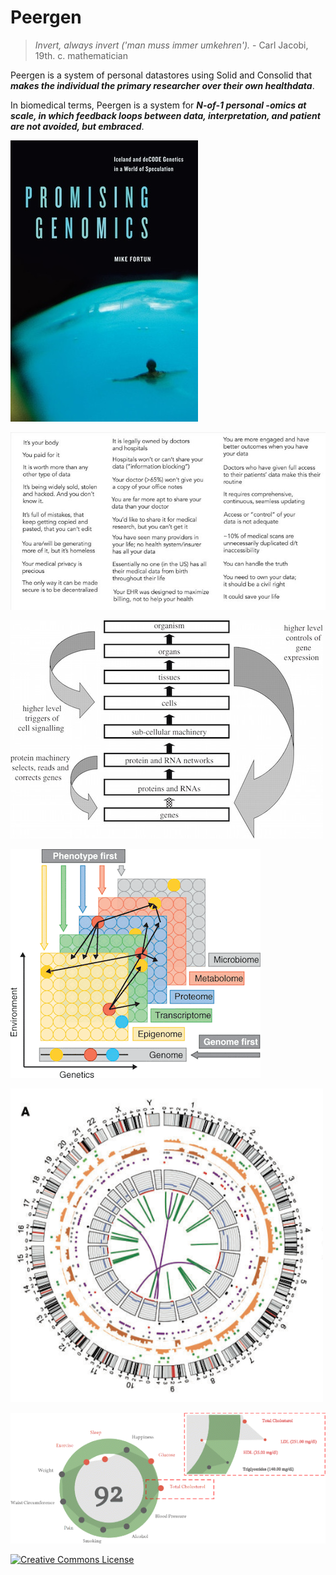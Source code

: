 
# Peergen

<blockquote>
 <em>Invert, always invert ('man muss immer umkehren').</em>  
- Carl Jacobi, 19th. c. mathematician
</blockquote>

Peergen is a system of personal datastores using Solid and Consolid that ***makes the individual the primary researcher over their own healthdata***.

In biomedical terms, Peergen is a system for ***N-of-1 personal -omics at scale, in which feedback loops between data, interpretation, and patient are not avoided, but embraced***.

![*Promising Genomics* by Mike Fortun](images/promising_genomics.jpg)

![Eric Topol](images/topol1.jpg)

![Denis Noble - Downward causation](images/causation1.jpg)

![](images/pheno1.gif)

![](images/circos1.png)

![](images/hgraph1.gif)

<a rel="license" href="http://creativecommons.org/licenses/by-nc/4.0/"><img alt="Creative Commons License" style="border-width:0" src="https://i.creativecommons.org/l/by-nc/4.0/80x15.png" /></a> <br />

